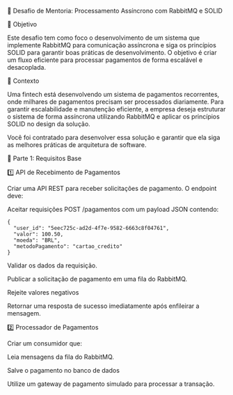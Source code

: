 📌 Desafio de Mentoria: Processamento Assíncrono com RabbitMQ e SOLID

🎯 Objetivo

Este desafio tem como foco o desenvolvimento de um sistema que implemente RabbitMQ para comunicação assíncrona e siga os princípios SOLID para garantir boas práticas de desenvolvimento. O objetivo é criar um fluxo eficiente para processar pagamentos de forma escalável e desacoplada.

📜 Contexto

Uma fintech está desenvolvendo um sistema de pagamentos recorrentes, onde milhares de pagamentos precisam ser processados diariamente. Para garantir escalabilidade e manutenção eficiente, a empresa deseja estruturar o sistema de forma assíncrona utilizando RabbitMQ e aplicar os princípios SOLID no design da solução.

Você foi contratado para desenvolver essa solução e garantir que ela siga as melhores práticas de arquitetura de software.

🔹 Parte 1: Requisitos Base

1️⃣ API de Recebimento de Pagamentos

Criar uma API REST para receber solicitações de pagamento. O endpoint deve:

Aceitar requisições POST /pagamentos com um payload JSON contendo:

```
{
  "user_id": "5eec725c-ad2d-4f7e-9582-6663c8f04761",
  "valor": 100.50,
  "moeda": "BRL",
  "metodoPagamento": "cartao_credito"
}
```

Validar os dados da requisição.

Publicar a solicitação de pagamento em uma fila do RabbitMQ.

Rejeite valores negativos

Retornar uma resposta de sucesso imediatamente após enfileirar a mensagem.

2️⃣ Processador de Pagamentos

Criar um consumidor que:

Leia mensagens da fila do RabbitMQ.

Salve o pagamento no banco de dados

Utilize um gateway de pagamento simulado para processar a transação.
